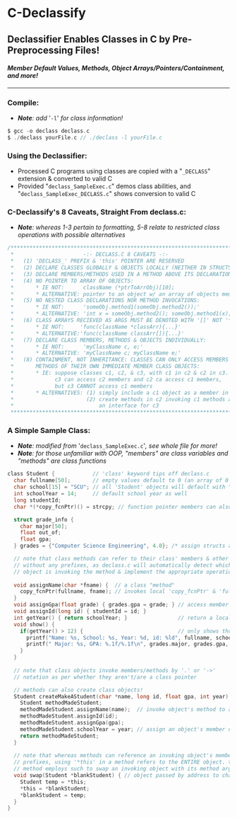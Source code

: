 # C-Declassify
## Declassifier Enables Classes in C by Pre-Preprocessing Files!
#### **_Member Default Values, Methods, Object Arrays/Pointers/Containment, and more!_**
-------------------------------------------------------------------------
### Compile: 
* _**Note**: add_ '`-l`' _for class information!_
```c
$ gcc -o declass declass.c
$ ./declass yourFile.c // ./declass -l yourFile.c
```

### Using the Declassifier:
* Processed C programs using classes are copied with a "`_DECLASS`" extension & converted to valid C
* Provided "`declass_SampleExec.c`" demos class abilities, and "`declass_SampleExec_DECLASS.c`" shows conversion to valid C

### C-Declassify's 8 Caveats, Straight From declass.c:
* _**Note**: whereas 1-3 pertain to formatting, 5-8 relate to restricted class operations with possible alternatives_
```c
/*****************************************************************************
 *                      -:- DECLASS.C 8 CAVEATS -:-                         *
 *   (1) 'DECLASS_' PREFIX & 'this' POINTER ARE RESERVED                    *
 *   (2) DECLARE CLASSES GLOBALLY & OBJECTS LOCALLY (NEITHER IN STRUCTS)    *
 *   (3) DECLARE MEMBERS/METHODS USED IN A METHOD ABOVE ITS DECLARATION     *
 *   (4) NO POINTER TO ARRAY OF OBJECTS:                                    *
 *       * IE NOT:      className (*ptrToArrObj)[10];                       *
 *       * ALTERNATIVE: pointer to an object w/ an array of objects member  *
 *   (5) NO NESTED CLASS DECLARATIONS NOR METHOD INVOCATIONS:               *
 *       * IE NOT:      'someObj.method1(someObj.method2());'               *
 *       * ALTERNATIVE: 'int x = someObj.method2(); someObj.method1(x);'    *
 *   (6) CLASS ARRAYS RECIEVED AS ARGS MUST BE DENOTED WITH '[]' NOT '*':   *
 *       * IE NOT:     'func(className *classArr){...}'                     *
 *       * ALTERNATIVE:'func(className classArr[]){...}'                    *
 *   (7) DECLARE CLASS MEMBERS, METHODS & OBJECTS INDIVIDUALLY:             *
 *       * IE NOT:      'myClassName c, e;'                                 *
 *       * ALTERNATIVE: 'myClassName c; myClassName e;'                     *
 *   (8) CONTAINMENT, NOT INHERITANCE: CLASSES CAN ONLY ACCESS MEMBERS &    *
 *       METHODS OF THEIR OWN IMMEDIATE MEMBER CLASS OBJECTS:               *
 *       * IE: suppose classes c1, c2, & c3, with c1 in c2 & c2 in c3.      *
 *             c3 can access c2 members and c2 ca access c1 members,        *
 *             but c3 CANNOT access c1 members                              *
 *       * ALTERNATIVES: (1) simply include a c1 object as a member in c3   *
 *                       (2) create methods in c2 invoking c1 methods as    *
 *                           an interface for c3                            *
 *****************************************************************************/
```

### A Simple Sample Class:
* _**Note**: modified from_ '`declass_SampleExec.c`'_, see whole file for more!_
* _**Note**: for those unfamiliar with OOP, "members" are class variables and "methods" are class functions_
```c
class Student {            // 'class' keyword tips off declass.c
  char fullname[50];       // empty values default to 0 (an array of 0's in this case)
  char school[15] = "SCU"; // all 'Student' objects will default with "SCU" as 'school' member value
  int schoolYear = 14;     // default school year as well
  long studentId;
  char *(*copy_fcnPtr)() = strcpy; // function pointer members can also be initialized!

  struct grade_info {
    char major[50]; 
    float out_of;
    float gpa;
  } grades = {"Computer Science Engineering", 4.0}; /* assign structs as in C: brace notation */

  // note that class methods can refer to their class' members & other methods
  // without any prefixes, as declass.c will automatically detect which class
  // object is invoking the method & implement the appropriate operations.
  
  void assignName(char *fname) {  // a class "method"
    copy_fcnPtr(fullname, fname); // invokes local 'copy_fcnPtr' & 'fullname' members declared above
  }
  void assignGpa(float grade) { grades.gpa = grade; } // access member struct variables
  void assignId(long id) { studentId = id; }
  int getYear() { return schoolYear; }                // return a local member value from method
  void show() {
    if(getYear() > 12) {                              // only shows those in college
      printf("Name: %s, School: %s, Year: %d, id: %ld", fullname, school, schoolYear, studentId);
      printf(" Major: %s, GPA: %.1f/%.1f\n", grades.major, grades.gpa, grades.out_of);
    }
  }
  
  // note that class objects invoke members/methods by '.' or '->'
  // notation as per whether they aren't/are a class pointer

  // methods can also create class objects!
  Student createMakeAStudent(char *name, long id, float gpa, int year) {
    Student methodMadeStudent; 
    methodMadeStudent.assignName(name);  // invoke object's method to assign a member
    methodMadeStudent.assignId(id);
    methodMadeStudent.assignGpa(gpa);
    methodMadeStudent.schoolYear = year; // assign an object's member directly
    return methodMadeStudent;
  }
  
  // note that whereas methods can reference an invoking object's members w/o
  // prefixes, using '*this' in a method refers to the ENTIRE object. the following
  // method employs such to swap an invoking object with its method argument:
  void swap(Student *blankStudent) { // object passed by address to change contents
    Student temp = *this;
    *this = *blankStudent; 
    *blankStudent = temp;
  }
}
```

